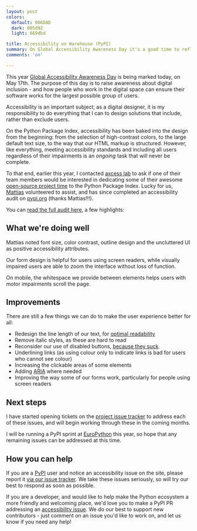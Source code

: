```yaml
---
layout: post
colors:
  default: 006DAD
  dark: 005d92
  light: 669dbd

title: Accessibility on Warehouse (PyPI)
summary: On Global Accessibility Awareness Day it's a good time to reflect on how we approach accessibility on the Python Package Index
comments: 'on'

---
```


This year [Global Accessibility Awareness Day](http://globalaccessibilityawarenessday.org/) is being marked today, on May 17th. The purpose of this day is to raise awareness about digital inclusion - and how people who work in the digital space can ensure their software works for the largest possible group of users.

Accessibility is an important subject; as a digital designer, it is my responsibility to do everything that I can to design solutions that include, rather than exclude users.

On the Python Package Index, accessibility has been baked into the design from the beginning: from the selection of high-contrast colors, to the large default text size, to the way that our HTML markup is structured. However, like everything, meeting accessibility standards and including all users regardless of their impairments is an *ongoing* task that will never be complete.

To that end, earlier this year, I contacted [axcess lab](http://axesslab.com/) to ask if one of their team members would be interested in dedicating some of their awesome [open-source project time](https://axesslab.com/paying-open-source/) to the Python Package Index. Lucky for us, [Mattias](https://github.com/JazzBrotha) volunteered to assist, and has since completed an accessibility audit on [pypi.org](https://pypi.org) (thanks Mattias!!!).

You can [read the full audit here](https://drive.google.com/file/d/0B523GRwFhk7BMDNZUnJVQzJXZ1RpdjFfb1l0a3NMRnprX0Jr/view?usp=sharing), a few highlights:

## What we're doing well

Mattias noted font size, color contrast, outline design and the uncluttered UI as positive accessibility attributes.

Our form design is helpful for users using screen readers, while visually impaired users are able to zoom the interface without loss of function.

On mobile, the whitespace we provide between elements helps users with motor impairments scroll the page.

## Improvements

There are still a few things we can do to make the user experience better for all:

- Redesign the line length of our text, for [optimal readability](https://baymard.com/blog/line-length-readability)
- Remove italic styles, as these are hard to read
- Reconsider our use of disabled buttons, [because they suck](https://axesslab.com/disabled-buttons-suck/).
- Underlining links (as using colour only to indicate links is bad for users who cannot see colour)
- Increasing the clickable areas of some elements
- Adding [ARIA](https://developer.mozilla.org/en-US/docs/Web/Accessibility/ARIA) where needed
- Improving the way some of our forms work, particularly for people using screen readers

## Next steps

I have started opening tickets on the [project issue tracker](https://github.com/pypa/warehouse/issues?q=is%3Aopen+is%3Aissue+label%3Aaccessibility) to address each of these issues, and will begin working through these in the coming months.

I will be running a PyPI sprint at [EuroPython](https://ep2018.europython.eu/en/) this year, so hope that any remaining issues can be addressed at this time.

## How you can help

If you are a [PyPI](https://pypi.org) user and notice an accessibility issue on the site, please report it [via our issue tracker](https://github.com/pypa/warehouse/issues/new). We take these issues seriously, so will try our best to respond as soon as possible.

If you are a developer, and would like to help make the Python ecosystem a more friendly and welcoming place, we'd love you to make a PyPI PR addressing an [accessibility issue](https://github.com/pypa/warehouse/issues?q=is%3Aopen+is%3Aissue+label%3Aaccessibility). We do our best to support new contributors - just comment on an issue you'd like to work on, and let us know if you need any help!
